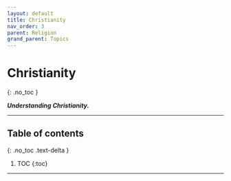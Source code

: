 ```yaml
---
layout: default
title: Christianity
nav_order: 3
parent: Religion
grand_parent: Topics
---
```


# Christianity
{: .no_toc }

__*Understanding Christianity.*__

---

## Table of contents
{: .no_toc .text-delta }

1. TOC
{:toc}

---
